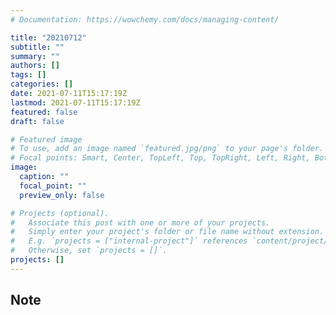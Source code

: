 ```yaml
---
# Documentation: https://wowchemy.com/docs/managing-content/

title: "20210712"
subtitle: ""
summary: ""
authors: []
tags: []
categories: []
date: 2021-07-11T15:17:19Z
lastmod: 2021-07-11T15:17:19Z
featured: false
draft: false

# Featured image
# To use, add an image named `featured.jpg/png` to your page's folder.
# Focal points: Smart, Center, TopLeft, Top, TopRight, Left, Right, BottomLeft, Bottom, BottomRight.
image:
  caption: ""
  focal_point: ""
  preview_only: false

# Projects (optional).
#   Associate this post with one or more of your projects.
#   Simply enter your project's folder or file name without extension.
#   E.g. `projects = ["internal-project"]` references `content/project/deep-learning/index.md`.
#   Otherwise, set `projects = []`.
projects: []
---
```


## Note

